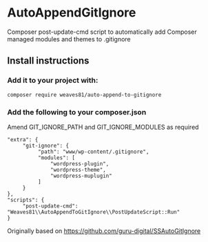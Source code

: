 # AutoAppendGitIgnore
Composer post-update-cmd script to automatically add Composer managed modules and themes to .gitignore

## Install instructions
### Add it to your project with:
`composer require weaves81/auto-append-to-gitignore`
### Add the following to your composer.json
Amend GIT_IGNORE_PATH and GIT_IGNORE_MODULES as required
```
"extra": {
     "git-ignore": {
          "path": "www/wp-content/.gitignore",
          "modules": [
              "wordpress-plugin",
              "wordpress-theme",
              "wordpress-muplugin"
          ]
     }
},
"scripts": {
     "post-update-cmd": "Weaves81\\AutoAppendToGitIgnore\\PostUpdateScript::Run"
}
```
Originally based on https://github.com/guru-digital/SSAutoGitIgnore